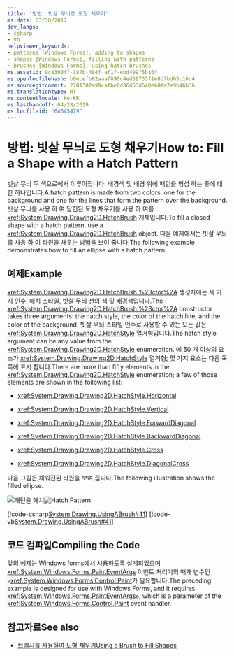 ```yaml
---
title: '방법: 빗살 무늬로 도형 채우기'
ms.date: 03/30/2017
dev_langs:
- csharp
- vb
helpviewer_keywords:
- patterns [Windows Forms], adding to shapes
- shapes [Windows Forms], filling with patterns
- brushes [Windows Forms], using hatch brushes
ms.assetid: 9c8300ff-187b-404f-af1f-ebd499f5b16f
ms.openlocfilehash: b9ecefb82aaaf896c4ed39733f1e8d7bd65c16d4
ms.sourcegitcommit: 2701302a99cafbe0d86d53d540eb0fa7e9b46b36
ms.translationtype: MT
ms.contentlocale: ko-KR
ms.lasthandoff: 04/28/2019
ms.locfileid: "64645479"
---
```

# <a name="how-to-fill-a-shape-with-a-hatch-pattern"></a><span data-ttu-id="a8e26-102">방법: 빗살 무늬로 도형 채우기</span><span class="sxs-lookup"><span data-stu-id="a8e26-102">How to: Fill a Shape with a Hatch Pattern</span></span>
<span data-ttu-id="a8e26-103">빗살 무늬 두 색으로에서 이루어집니다: 배경색 및 배경 위에 패턴을 형성 하는 줄에 대 한 하나입니다.</span><span class="sxs-lookup"><span data-stu-id="a8e26-103">A hatch pattern is made from two colors: one for the background and one for the lines that form the pattern over the background.</span></span> <span data-ttu-id="a8e26-104">빗살 무늬를 사용 하 여 닫힌된 도형 채우기를 사용 하 여를 <xref:System.Drawing.Drawing2D.HatchBrush> 개체입니다.</span><span class="sxs-lookup"><span data-stu-id="a8e26-104">To fill a closed shape with a hatch pattern, use a <xref:System.Drawing.Drawing2D.HatchBrush> object.</span></span> <span data-ttu-id="a8e26-105">다음 예제에서는 빗살 무늬를 사용 하 여 타원을 채우는 방법을 보여 줍니다.</span><span class="sxs-lookup"><span data-stu-id="a8e26-105">The following example demonstrates how to fill an ellipse with a hatch pattern:</span></span>  
  
## <a name="example"></a><span data-ttu-id="a8e26-106">예제</span><span class="sxs-lookup"><span data-stu-id="a8e26-106">Example</span></span>  
 <span data-ttu-id="a8e26-107"><xref:System.Drawing.Drawing2D.HatchBrush.%23ctor%2A> 생성자에는 세 가지 인수: 해치 스타일, 빗살 무늬 선의 색 및 배경색입니다.</span><span class="sxs-lookup"><span data-stu-id="a8e26-107">The <xref:System.Drawing.Drawing2D.HatchBrush.%23ctor%2A> constructor takes three arguments: the hatch style, the color of the hatch line, and the color of the background.</span></span> <span data-ttu-id="a8e26-108">빗살 무늬 스타일 인수로 사용할 수 있는 모든 값은 <xref:System.Drawing.Drawing2D.HatchStyle> 열거형입니다.</span><span class="sxs-lookup"><span data-stu-id="a8e26-108">The hatch style argument can be any value from the <xref:System.Drawing.Drawing2D.HatchStyle> enumeration.</span></span> <span data-ttu-id="a8e26-109">에 50 개 이상의 요소가 <xref:System.Drawing.Drawing2D.HatchStyle> 열거형; 몇 가지 요소는 다음 목록에 표시 합니다.</span><span class="sxs-lookup"><span data-stu-id="a8e26-109">There are more than fifty elements in the <xref:System.Drawing.Drawing2D.HatchStyle> enumeration; a few of those elements are shown in the following list:</span></span>  
  
- <xref:System.Drawing.Drawing2D.HatchStyle.Horizontal>  
  
- <xref:System.Drawing.Drawing2D.HatchStyle.Vertical>  
  
- <xref:System.Drawing.Drawing2D.HatchStyle.ForwardDiagonal>  
  
- <xref:System.Drawing.Drawing2D.HatchStyle.BackwardDiagonal>  
  
- <xref:System.Drawing.Drawing2D.HatchStyle.Cross>  
  
- <xref:System.Drawing.Drawing2D.HatchStyle.DiagonalCross>  
  
 <span data-ttu-id="a8e26-110">다음 그림은 채워진된 타원을 보여 줍니다.</span><span class="sxs-lookup"><span data-stu-id="a8e26-110">The following illustration shows the filled ellipse.</span></span>  
  
 <span data-ttu-id="a8e26-111">![패턴을 해치](./media/hatch1.png "hatch1")</span><span class="sxs-lookup"><span data-stu-id="a8e26-111">![Hatch Pattern](./media/hatch1.png "hatch1")</span></span>  
  
 [!code-csharp[System.Drawing.UsingABrush#41](~/samples/snippets/csharp/VS_Snippets_Winforms/System.Drawing.UsingABrush/CS/Class1.cs#41)]
 [!code-vb[System.Drawing.UsingABrush#41](~/samples/snippets/visualbasic/VS_Snippets_Winforms/System.Drawing.UsingABrush/VB/Class1.vb#41)]  
  
## <a name="compiling-the-code"></a><span data-ttu-id="a8e26-112">코드 컴파일</span><span class="sxs-lookup"><span data-stu-id="a8e26-112">Compiling the Code</span></span>  
 <span data-ttu-id="a8e26-113">앞의 예제는 Windows forms에서 사용하도록 설계되었으며 <xref:System.Windows.Forms.PaintEventArgs> 이벤트 처리기의 매개 변수인 `e`<xref:System.Windows.Forms.Control.Paint>가 필요합니다.</span><span class="sxs-lookup"><span data-stu-id="a8e26-113">The preceding example is designed for use with Windows Forms, and it requires <xref:System.Windows.Forms.PaintEventArgs>`e`, which is a parameter of the <xref:System.Windows.Forms.Control.Paint> event handler.</span></span>  
  
## <a name="see-also"></a><span data-ttu-id="a8e26-114">참고자료</span><span class="sxs-lookup"><span data-stu-id="a8e26-114">See also</span></span>

- [<span data-ttu-id="a8e26-115">브러시를 사용하여 도형 채우기</span><span class="sxs-lookup"><span data-stu-id="a8e26-115">Using a Brush to Fill Shapes</span></span>](using-a-brush-to-fill-shapes.md)
